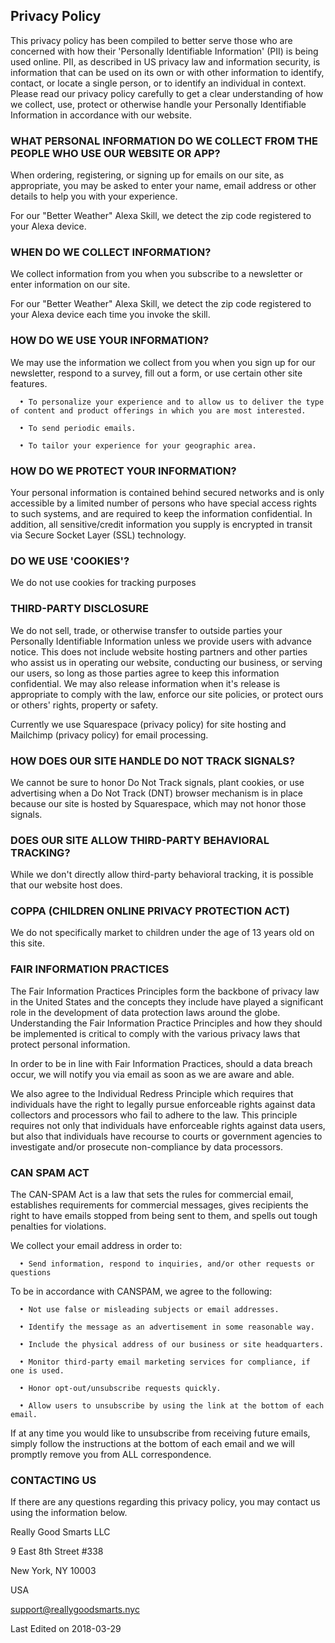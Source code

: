 ## Privacy Policy

This privacy policy has been compiled to better serve those who are concerned with how their 'Personally Identifiable Information' (PII) is being used online. PII, as described in US privacy law and information security, is information that can be used on its own or with other information to identify, contact, or locate a single person, or to identify an individual in context. Please read our privacy policy carefully to get a clear understanding of how we collect, use, protect or otherwise handle your Personally Identifiable Information in accordance with our website.

### WHAT PERSONAL INFORMATION DO WE COLLECT FROM THE PEOPLE WHO USE OUR WEBSITE OR APP?

When ordering, registering, or signing up for emails on our site, as appropriate, you may be asked to enter your name, email address or other details to help you with your experience.

For our "Better Weather" Alexa Skill, we detect the zip code registered to your Alexa device.

### WHEN DO WE COLLECT INFORMATION?

We collect information from you when you subscribe to a newsletter or enter information on our site.

For our "Better Weather" Alexa Skill, we detect the zip code registered to your Alexa device each time you invoke the skill.

### HOW DO WE USE YOUR INFORMATION?

We may use the information we collect from you when you sign up for our newsletter, respond to a survey, fill out a form, or use certain other site features.

      • To personalize your experience and to allow us to deliver the type of content and product offerings in which you are most interested.

      • To send periodic emails.

      • To tailor your experience for your geographic area.

### HOW DO WE PROTECT YOUR INFORMATION?

Your personal information is contained behind secured networks and is only accessible by a limited number of persons who have special access rights to such systems, and are required to keep the information confidential. In addition, all sensitive/credit information you supply is encrypted in transit via Secure Socket Layer (SSL) technology.

### DO WE USE 'COOKIES'?

We do not use cookies for tracking purposes

### THIRD-PARTY DISCLOSURE

We do not sell, trade, or otherwise transfer to outside parties your Personally Identifiable Information unless we provide users with advance notice. This does not include website hosting partners and other parties who assist us in operating our website, conducting our business, or serving our users, so long as those parties agree to keep this information confidential. We may also release information when it's release is appropriate to comply with the law, enforce our site policies, or protect ours or others' rights, property or safety. 

Currently we use Squarespace (privacy policy) for site hosting and Mailchimp (privacy policy) for email processing.

### HOW DOES OUR SITE HANDLE DO NOT TRACK SIGNALS?

We cannot be sure to honor Do Not Track signals, plant cookies, or use advertising when a Do Not Track (DNT) browser mechanism is in place because our site is hosted by Squarespace, which may not honor those signals.

### DOES OUR SITE ALLOW THIRD-PARTY BEHAVIORAL TRACKING?

While we don't directly allow third-party behavioral tracking, it is possible that our website host does.

### COPPA (CHILDREN ONLINE PRIVACY PROTECTION ACT)

We do not specifically market to children under the age of 13 years old on this site.

### FAIR INFORMATION PRACTICES

The Fair Information Practices Principles form the backbone of privacy law in the United States and the concepts they include have played a significant role in the development of data protection laws around the globe. Understanding the Fair Information Practice Principles and how they should be implemented is critical to comply with the various privacy laws that protect personal information.

In order to be in line with Fair Information Practices, should a data breach occur, we will notify you via email as soon as we are aware and able.

We also agree to the Individual Redress Principle which requires that individuals have the right to legally pursue enforceable rights against data collectors and processors who fail to adhere to the law. This principle requires not only that individuals have enforceable rights against data users, but also that individuals have recourse to courts or government agencies to investigate and/or prosecute non-compliance by data processors.

### CAN SPAM ACT

The CAN-SPAM Act is a law that sets the rules for commercial email, establishes requirements for commercial messages, gives recipients the right to have emails stopped from being sent to them, and spells out tough penalties for violations.
 

We collect your email address in order to:

      • Send information, respond to inquiries, and/or other requests or questions


To be in accordance with CANSPAM, we agree to the following:

      • Not use false or misleading subjects or email addresses.

      • Identify the message as an advertisement in some reasonable way.

      • Include the physical address of our business or site headquarters.

      • Monitor third-party email marketing services for compliance, if one is used.

      • Honor opt-out/unsubscribe requests quickly.

      • Allow users to unsubscribe by using the link at the bottom of each email.


If at any time you would like to unsubscribe from receiving future emails, simply follow the instructions at the bottom of each email and we will promptly remove you from ALL correspondence.

### CONTACTING US

If there are any questions regarding this privacy policy, you may contact us using the information below.
 

Really Good Smarts LLC

9 East 8th Street #338

New York, NY 10003

USA

support@reallygoodsmarts.nyc


Last Edited on 2018-03-29